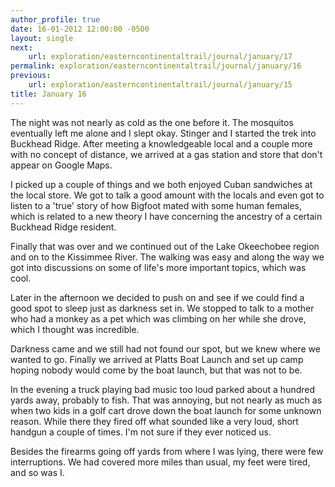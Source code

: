 ```yaml
---
author_profile: true
date: 16-01-2012 12:00:00 -0500
layout: single
next:
    url: exploration/easterncontinentaltrail/journal/january/17
permalink: exploration/easterncontinentaltrail/journal/january/16
previous:
    url: exploration/easterncontinentaltrail/journal/january/15
title: January 16
---
```

The night was not nearly as cold as the one before it. The mosquitos eventually left me alone and I slept okay. Stinger and I started the trek into Buckhead Ridge. After meeting a knowledgeable local and a couple more with no concept of distance, we arrived at a gas station and store that don't appear on Google Maps.

I picked up a couple of things and we both enjoyed Cuban sandwiches at the local store. We got to talk a good amount with the locals and even got to listen to a 'true' story of how Bigfoot mated with some human females, which is related to a new theory I have concerning the ancestry of a certain Buckhead Ridge resident.

Finally that was over and we continued out of the Lake Okeechobee region and on to the Kissimmee River. The walking was easy and along the way we got into discussions on some of life's more important topics, which was cool.

Later in the afternoon we decided to push on and see if we could find a good spot to sleep just as darkness set in. We stopped to talk to a mother who had a monkey as a pet which was climbing on her while she drove, which I thought was incredible.

Darkness came and we still had not found our spot, but we knew where we wanted to go. Finally we arrived at Platts Boat Launch and set up camp hoping nobody would come by the boat launch, but that was not to be.

In the evening a truck playing bad music too loud parked about a hundred yards away, probably to fish. That was annoying, but not nearly as much as when two kids in a golf cart drove down the boat launch for some unknown reason. While there they fired off what sounded like a very loud, short handgun a couple of times. I'm not sure if they ever noticed us.

Besides the firearms going off yards from where I was lying, there were few interruptions. We had covered more miles than usual, my feet were tired, and so was I.